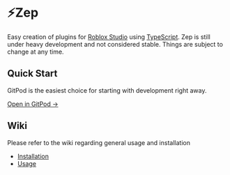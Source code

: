 # ⚡️Zep

Easy creation of plugins for [Roblox Studio](https://www.roblox.com/create) using [TypeScript](https://www.typescriptlang.org). Zep is still under heavy development and not considered stable. Things are subject to change at any time.

## Quick Start

GitPod is the easiest choice for starting with development right away.

<a href="https://gitpod.io/#https://github.com/Coyenn/zep">Open in GitPod →</a>

## Wiki
Please refer to the wiki regarding general usage and installation

- [Installation](/.docs/Installation.md)
- [Usage](/.docs/Usage.md)